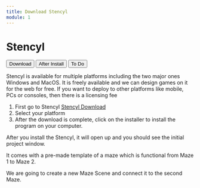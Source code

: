 ```yaml
---
title: Download Stencyl
module: 1
---
```


# Stencyl

<div class="tab">
  <button class="tablinks active" onclick="openTab(event, 'Download')">Download</button>
  <button class="tablinks" onclick="openTab(event, 'AfterInstall')">After Install</button>
  <button class="tablinks" onclick="openTab(event, 'ToDo')">To Do</button>
</div>

<div id="Download" class="tabcontent" style="display:block">
<p>Stencyl is available for multiple platforms including the two major ones Windows and MacOS.  It is freely available and we can design games on it for the web for free.  If you want to deploy to other platforms like mobile, PCs or consoles, then there is a licensing fee</p>
<ol>
<li>First go to Stencyl <a href="http://www.stencyl.com/download/" target="_blank">Stencyl Download</a></li>
<li>Select your platform</li>
<li>After the download is complete, click on the installer to install the program on your computer.</li>
</ol>
</div>

<div id="AfterInstall" class="tabcontent">

<p>After you install the Stencyl, it will open up and you should see the initial project window.</p>

<p>It comes with a pre-made template of a maze which is functional from Maze 1 to Maze 2.</p>

</div>
<div id="AfterInstall" class="tabcontent">
We are going to create a new Maze Scene and connect it to the second Maze.
</div>